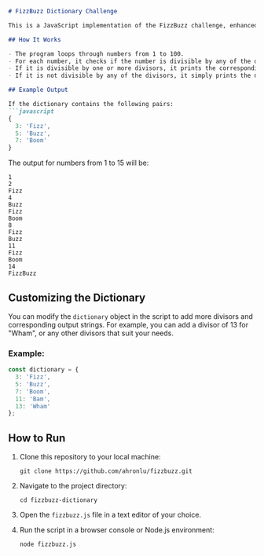 ```markdown
# FizzBuzz Dictionary Challenge

This is a JavaScript implementation of the FizzBuzz challenge, enhanced to support multiple divisors through a dictionary (object) of key-value pairs. You can add any number of divisors and their corresponding output strings.

## How It Works

- The program loops through numbers from 1 to 100.
- For each number, it checks if the number is divisible by any of the divisors in the dictionary.
- If it is divisible by one or more divisors, it prints the corresponding output string(s).
- If it is not divisible by any of the divisors, it simply prints the number itself.

## Example Output

If the dictionary contains the following pairs:
```javascript
{
  3: 'Fizz',
  5: 'Buzz',
  7: 'Boom'
}
```

The output for numbers from 1 to 15 will be:
```
1
2
Fizz
4
Buzz
Fizz
Boom
8
Fizz
Buzz
11
Fizz
Boom
14
FizzBuzz
```

## Customizing the Dictionary

You can modify the `dictionary` object in the script to add more divisors and corresponding output strings. For example, you can add a divisor of 13 for "Wham", or any other divisors that suit your needs.

### Example:

```javascript
const dictionary = {
  3: 'Fizz',
  5: 'Buzz',
  7: 'Boom',
  11: 'Bam',
  13: 'Wham'
};
```

## How to Run

1. Clone this repository to your local machine:
   ```
   git clone https://github.com/ahronlu/fizzbuzz.git
   ```

2. Navigate to the project directory:
   ```
   cd fizzbuzz-dictionary
   ```

3. Open the `fizzbuzz.js` file in a text editor of your choice.

4. Run the script in a browser console or Node.js environment:
   ```
   node fizzbuzz.js
   ```
```
